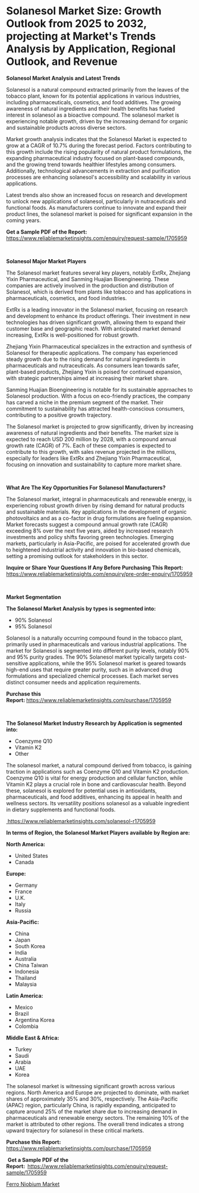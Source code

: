 <p><h1>Solanesol Market Size: Growth Outlook from 2025 to 2032, projecting at Market's Trends Analysis by Application, Regional Outlook, and Revenue</h1></p><p><strong>Solanesol Market Analysis and Latest Trends</strong></p>
<p><p>Solanesol is a natural compound extracted primarily from the leaves of the tobacco plant, known for its potential applications in various industries, including pharmaceuticals, cosmetics, and food additives. The growing awareness of natural ingredients and their health benefits has fueled interest in solanesol as a bioactive compound. The solanesol market is experiencing notable growth, driven by the increasing demand for organic and sustainable products across diverse sectors.</p><p>Market growth analysis indicates that the Solanesol Market is expected to grow at a CAGR of 10.7% during the forecast period. Factors contributing to this growth include the rising popularity of natural product formulations, the expanding pharmaceutical industry focused on plant-based compounds, and the growing trend towards healthier lifestyles among consumers. Additionally, technological advancements in extraction and purification processes are enhancing solanesol's accessibility and scalability in various applications.</p><p>Latest trends also show an increased focus on research and development to unlock new applications of solanesol, particularly in nutraceuticals and functional foods. As manufacturers continue to innovate and expand their product lines, the solanesol market is poised for significant expansion in the coming years.</p></p>
<p><strong>Get a Sample PDF of the Report:&nbsp;</strong> <a href="https://www.reliablemarketinsights.com/enquiry/request-sample/1705959?utm_campaign=3037&utm_medium=2&utm_source=Github&utm_content=ia&utm_term=01042025&utm_id=solanesol">https://www.reliablemarketinsights.com/enquiry/request-sample/1705959</a></p>
<p>&nbsp;</p>
<p><strong>Solanesol Major Market Players</strong></p>
<p><p>The Solanesol market features several key players, notably ExtRx, Zhejiang Yixin Pharmaceutical, and Sanming Huajian Bioengineering. These companies are actively involved in the production and distribution of Solanesol, which is derived from plants like tobacco and has applications in pharmaceuticals, cosmetics, and food industries.</p><p>ExtRx is a leading innovator in the Solanesol market, focusing on research and development to enhance its product offerings. Their investment in new technologies has driven significant growth, allowing them to expand their customer base and geographic reach. With anticipated market demand increasing, ExtRx is well-positioned for robust growth.</p><p>Zhejiang Yixin Pharmaceutical specializes in the extraction and synthesis of Solanesol for therapeutic applications. The company has experienced steady growth due to the rising demand for natural ingredients in pharmaceuticals and nutraceuticals. As consumers lean towards safer, plant-based products, Zhejiang Yixin is poised for continued expansion, with strategic partnerships aimed at increasing their market share.</p><p>Sanming Huajian Bioengineering is notable for its sustainable approaches to Solanesol production. With a focus on eco-friendly practices, the company has carved a niche in the premium segment of the market. Their commitment to sustainability has attracted health-conscious consumers, contributing to a positive growth trajectory.</p><p>The Solanesol market is projected to grow significantly, driven by increasing awareness of natural ingredients and their benefits. The market size is expected to reach USD 200 million by 2028, with a compound annual growth rate (CAGR) of 7%. Each of these companies is expected to contribute to this growth, with sales revenue projected in the millions, especially for leaders like ExtRx and Zhejiang Yixin Pharmaceutical, focusing on innovation and sustainability to capture more market share.</p></p>
<p>&nbsp;</p>
<p><strong>What Are The Key Opportunities For Solanesol Manufacturers?</strong></p>
<p><p>The Solanesol market, integral in pharmaceuticals and renewable energy, is experiencing robust growth driven by rising demand for natural products and sustainable materials. Key applications in the development of organic photovoltaics and as a co-factor in drug formulations are fueling expansion. Market forecasts suggest a compound annual growth rate (CAGR) exceeding 8% over the next five years, aided by increased research investments and policy shifts favoring green technologies. Emerging markets, particularly in Asia-Pacific, are poised for accelerated growth due to heightened industrial activity and innovation in bio-based chemicals, setting a promising outlook for stakeholders in this sector.</p></p>
<p><strong>Inquire or Share Your Questions If Any Before Purchasing This Report:</strong> <a href="https://www.reliablemarketinsights.com/enquiry/pre-order-enquiry/1705959?utm_campaign=3037&utm_medium=2&utm_source=Github&utm_content=ia&utm_term=01042025&utm_id=solanesol">https://www.reliablemarketinsights.com/enquiry/pre-order-enquiry/1705959</a></p>
<p>&nbsp;</p>
<p><strong>Market Segmentation</strong></p>
<p><strong>The Solanesol Market Analysis by types is segmented into:</strong></p>
<p><ul><li>90% Solanesol</li><li>95% Solanesol</li></ul></p>
<p><p>Solanesol is a naturally occurring compound found in the tobacco plant, primarily used in pharmaceuticals and various industrial applications. The market for Solanesol is segmented into different purity levels, notably 90% and 95% purity grades. The 90% Solanesol market typically targets cost-sensitive applications, while the 95% Solanesol market is geared towards high-end uses that require greater purity, such as in advanced drug formulations and specialized chemical processes. Each market serves distinct consumer needs and application requirements.</p></p>
<p><strong>Purchase this Report:&nbsp;</strong><a href="https://www.reliablemarketinsights.com/purchase/1705959?utm_campaign=3037&utm_medium=2&utm_source=Github&utm_content=ia&utm_term=01042025&utm_id=solanesol">https://www.reliablemarketinsights.com/purchase/1705959</a></p>
<p>&nbsp;</p>
<p><strong>The Solanesol Market Industry Research by Application is segmented into:</strong></p>
<p><ul><li>Coenzyme Q10</li><li>Vitamin K2</li><li>Other</li></ul></p>
<p><p>The solanesol market, a natural compound derived from tobacco, is gaining traction in applications such as Coenzyme Q10 and Vitamin K2 production. Coenzyme Q10 is vital for energy production and cellular function, while Vitamin K2 plays a crucial role in bone and cardiovascular health. Beyond these, solanesol is explored for potential uses in antioxidants, pharmaceuticals, and food additives, enhancing its appeal in health and wellness sectors. Its versatility positions solanesol as a valuable ingredient in dietary supplements and functional foods.</p></p>
<p><a href="https://www.reliablemarketinsights.com/solanesol-r1705959?utm_campaign=3037&utm_medium=2&utm_source=Github&utm_content=ia&utm_term=01042025&utm_id=solanesol">&nbsp;https://www.reliablemarketinsights.com/solanesol-r1705959</a></p>
<p><strong>In terms of Region, the Solanesol Market Players available by Region are:</strong></p>
<p>
    <p> <strong> North America: </strong>
        <ul>
            <li>United States</li>
            <li>Canada</li>
        </ul>
        </p> 
    <p> <strong> Europe: </strong>
        <ul>
            <li>Germany</li>
            <li>France</li>
            <li>U.K.</li>
            <li>Italy</li>
            <li>Russia</li>
        </ul>
        </p> 
    <p> <strong> Asia-Pacific: </strong>
        <ul>
            <li>China</li>
            <li>Japan</li>
            <li>South Korea</li>
            <li>India</li>
            <li>Australia</li>
            <li>China Taiwan</li>
            <li>Indonesia</li>
            <li>Thailand</li>
            <li>Malaysia</li>
        </ul>
        </p> 
    <p> <strong> Latin America: </strong>
        <ul>
            <li>Mexico</li>
            <li>Brazil</li>
            <li>Argentina Korea</li>
            <li>Colombia</li>
        </ul>
        </p> 
    <p> <strong> Middle East & Africa: </strong>
        <ul>
            <li>Turkey</li>
            <li>Saudi</li>
            <li>Arabia</li>
            <li>UAE</li>
            <li>Korea</li>
        </ul>
    </p>
    </p>
<p><p>The solanesol market is witnessing significant growth across various regions. North America and Europe are projected to dominate, with market shares of approximately 35% and 30%, respectively. The Asia-Pacific (APAC) region, particularly China, is rapidly expanding, anticipated to capture around 25% of the market share due to increasing demand in pharmaceuticals and renewable energy sectors. The remaining 10% of the market is attributed to other regions. The overall trend indicates a strong upward trajectory for solanesol in these critical markets.</p></p>
<p><strong>Purchase this Report: </strong><a href="https://www.reliablemarketinsights.com/purchase/1705959?utm_campaign=3037&utm_medium=2&utm_source=Github&utm_content=ia&utm_term=01042025&utm_id=solanesol">https://www.reliablemarketinsights.com/purchase/1705959</a></p>
<p>&nbsp;<strong>Get a Sample PDF of the Report:&nbsp;&nbsp;</strong><a href="https://www.reliablemarketinsights.com/enquiry/request-sample/1705959?utm_campaign=3037&utm_medium=2&utm_source=Github&utm_content=ia&utm_term=01042025&utm_id=solanesol">https://www.reliablemarketinsights.com/enquiry/request-sample/1705959</a></p>
<p><strong></strong></p>
<p><p><a href="https://github.com/lalolatiot/Market-Research-Report-List-1/blob/main/ferro-niobium-market.md?utm_campaign=3037&utm_medium=2&utm_source=Github&utm_content=ia&utm_term=01042025&utm_id=solanesol">Ferro Niobium Market</a></p></p>
